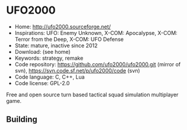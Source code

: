 # UFO2000

- Home: http://ufo2000.sourceforge.net/
- Inspirations: UFO: Enemy Unknown, X-COM: Apocalypse, X-COM: Terror from the Deep, X-COM: UFO Defense
- State: mature, inactive since 2012
- Download: (see home)
- Keywords: strategy, remake
- Code repository: https://github.com/ufo2000/ufo2000.git (mirror of svn), https://svn.code.sf.net/p/ufo2000/code (svn)
- Code language: C, C++, Lua
- Code license: GPL-2.0

Free and open source turn based tactical squad simulation multiplayer game.

## Building
